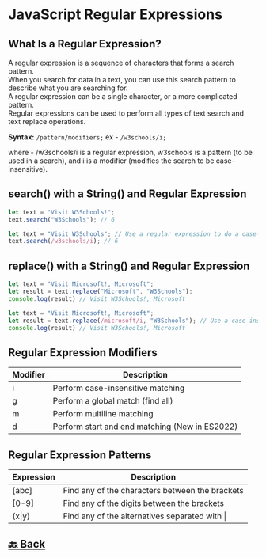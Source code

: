 <h1>JavaScript Regular Expressions</h1>

<h2>What Is a Regular Expression?</h2>

A regular expression is a sequence of characters that forms a search pattern. </br>
When you search for data in a text, you can use this search pattern to describe what you are searching for. </br>
A regular expression can be a single character, or a more complicated pattern. </br>
Regular expressions can be used to perform all types of text search and text replace operations. </br>

**Syntax:** `/pattern/modifiers;` ex - `/w3schools/i;`

where - /w3schools/i  is a regular expression, w3schools  is a pattern (to be used in a search), and i  is a modifier (modifies the search to be case-insensitive).

<h2>search() with a String() and Regular Expression</h2>

```javascript
let text = "Visit W3Schools!";
text.search("W3Schools"); // 6

let text = "Visit W3Schools"; // Use a regular expression to do a case-insensitive search for "w3schools" in a string
text.search(/w3schools/i); // 6
```

<h2>replace() with a String() and Regular Expression</h2>

```javascript
let text = "Visit Microsoft!, Microsoft";
let result = text.replace("Microsoft", "W3Schools");
console.log(result) // Visit W3Schools!, Microsoft

let text = "Visit Microsoft!, Microsoft";
let result = text.replace(/microsoft/i, "W3Schools"); // Use a case insensitive regular expression to replace Microsoft with W3Schools in a string
console.log(result) // Visit W3Schools!, Microsoft
```

<h2>Regular Expression Modifiers</h2>

| Modifier | Description                                    |
| -------- | ---------------------------------------------- |
| i        | Perform case-insensitive matching              |
| g        | Perform a global match (find all)              |
| m        | Perform multiline matching                     |
| d        | Perform start and end matching (New in ES2022) |

<h2>Regular Expression Patterns</h2>

| Expression | Description                                        |
| ---------- | -------------------------------------------------- |
| [abc]      | Find any of the characters between the brackets    |
| [0-9]      | Find any of the digits between the brackets        |
| (x&#124;y) | Find any of the alternatives separated with &#124; |

<h2><a href="https://github.com/sanjay9616/JavaScript/blob/master/JavaScript-Tutorial/Data-Types/README.md"> 🔙 Back</a></h2>